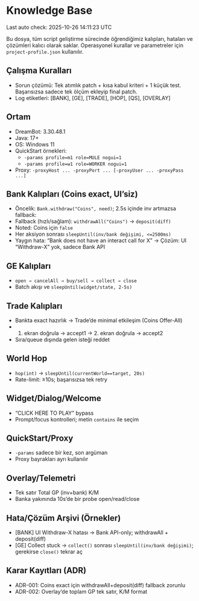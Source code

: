 # Knowledge Base
<!-- AUTO-UPDATE-TIMESTAMP --> Last auto check: 2025-10-26 14:11:23 UTC

Bu dosya, tüm script geliştirme sürecinde öğrendiğimiz kalıpları, hataları ve çözümleri kalıcı olarak saklar. Operasyonel kurallar ve parametreler için `project-profile.json` kullanılır.

## Çalışma Kuralları
- Sorun çözümü: Tek atımlık patch + kısa kabul kriteri + 1 küçük test. Başarısızsa sadece tek ölçüm ekleyip final patch.
- Log etiketleri: [BANK], [GE], [TRADE], [HOP], [QS], [OVERLAY]

## Ortam
- DreamBot: 3.30.48.1
- Java: 17+
- OS: Windows 11
- QuickStart örnekleri:
  - `-params profile=m1 role=MULE nogui=1`
  - `-params profile=w1 role=WORKER nogui=1`
- Proxy: `-proxyHost ... -proxyPort ... [-proxyUser ... -proxyPass ...]`

## Bank Kalıpları (Coins exact, UI’siz)
- Öncelik: `Bank.withdraw("Coins", need)`; 2.5s içinde inv artmazsa fallback:
- Fallback (hızlı/sağlam): `withdrawAll("Coins")` → `deposit(diff)`
- Noted: Coins için `false`
- Her aksiyon sonrası `sleepUntil(inv/bank değişimi, <=2500ms)`
- Yaygın hata: “Bank does not have an interact call for X” → Çözüm: UI “Withdraw-X” yok, sadece Bank API

## GE Kalıpları
- `open → cancelAll → buy/sell → collect → close`
- Batch akışı ve `sleepUntil(widget/state, 2-5s)`

## Trade Kalıpları
- Bankta exact hazırlık → Trade’de minimal etkileşim (Coins Offer-All)
- 1. ekran doğrula → accept1 → 2. ekran doğrula → accept2
- Sıra/queue dışında gelen isteği reddet

## World Hop
- `hop(int)` → `sleepUntil(currentWorld==target, 20s)`
- Rate-limit: ≥10s; başarısızsa tek retry

## Widget/Dialog/Welcome
- “CLICK HERE TO PLAY” bypass
- Prompt/focus kontrolleri; metin `contains` ile seçim

## QuickStart/Proxy
- `-params` sadece bir kez, son argüman
- Proxy bayrakları ayrı kullanılır

## Overlay/Telemetri
- Tek satır Total GP (inv+bank) K/M
- Banka yakınında 10s’de bir probe open/read/close

## Hata/Çözüm Arşivi (Örnekler)
- [BANK] UI Withdraw-X hatası → Bank API-only; withdrawAll + deposit(diff)
- [GE] Collect stuck → `collect()` sonrası `sleepUntil(inv/bank değişimi)`; gerekirse `close()` tekrar aç

## Karar Kayıtları (ADR)
- ADR-001: Coins exact için withdrawAll+deposit(diff) fallback zorunlu
- ADR-002: Overlay’de toplam GP tek satır, K/M format
